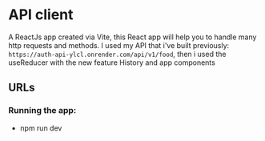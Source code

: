 # API client 

A ReactJs app created via Vite, this React app will help you to handle many http requests and methods.
I used my API that i've built previously: `https://auth-api-ylcl.onrender.com/api/v1/food`,
then i used the useReducer with the new feature History and app components
## URLs

### Running the app:
* npm run dev